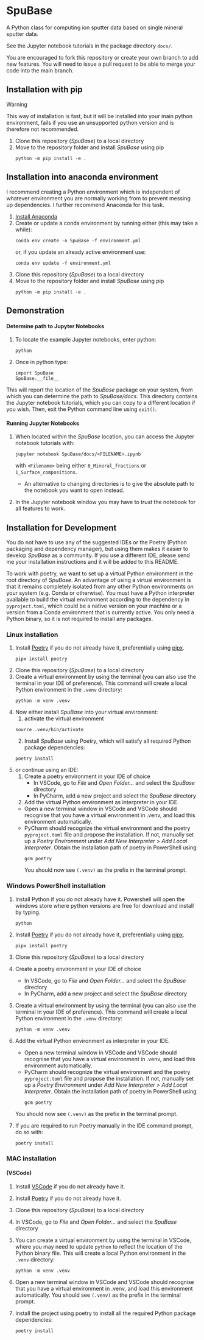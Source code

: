 # SpuBase

A Python class for computing ion sputter data based on single mineral sputter data.


See the Jupyter notebook tutorials in the package directory `docs/`.


You are encouraged to fork this repository or create your own branch to add new features. You will need to issue a pull request to be able to merge your code into the main branch.

## Installation with pip
> [!WARNING]
> This way of installation is fast, but it will be installed into your main python environment, fails if you use an unsupported python version and is therefore not recommended.

[//]: # (1. Install [Poetry]&#40;https://python-poetry.org&#41; if you do not already have it, preferentially using [pipx]&#40;https://pypa.github.io/pipx/installation/&#41;, or `pip install poetry` if you do not intend to use Poetry with a virtual environment.)

[//]: # (   ```)

[//]: # (   pipx install poetry)

[//]: # (   ```)
1. Clone this repository (*SpuBase*) to a local directory
2. Move to the repository folder and install *SpuBase* using pip 
   ```
   python -m pip install -e .
   ``` 
## Installation into anaconda environment
I recommend creating a Python environment which is independent of whatever environment you are normally working from to prevent messing up dependencies. I further recommend Anaconda for this task. 

[//]: # (1. Install [Poetry]&#40;https://python-poetry.org&#41; if you do not already have it, preferentially using [pipx]&#40;https://pypa.github.io/pipx/installation/&#41;.)

[//]: # (   ```)

[//]: # (   pipx install poetry)

[//]: # (   ```)
1. [Install Anaconda](https://docs.anaconda.com/free/anaconda/install/)
2. Create or update a conda environment by running either (this may take a while):
    ```
    conda env create -n SpuBase -f environment.yml  
    ```
    or, if you update an already active environment use:
    ```
    conda env update -f environment.yml
    ```
1. Clone this repository (*SpuBase*) to a local directory
3. Move to the repository folder and install *SpuBase* using pip 
   ```
   python -m pip install -e .
   ``` 

## Demonstration
#### Determine path to Jupyter Notebooks
1. To locate the example Jupyter notebooks, enter python:

    ```
    python
    ````
2. Once in python type: 

    ```
    import SpuBase
    SpuBase.__file__
    ```
This will report the location of the *SpuBase* package on your system, from which you can determine the path to *SpuBase/docs*. This directory contains the Jupyter notebook tutorials, which you can copy to a different location if you wish. Then, exit the Python command line using `exit()`.

#### Running Jupyter Notebooks
1. When located within the *SpuBase* location, you can access the Jupyter notebook tutorials with:
    ```
    jupyter notebook SpuBase/docs/<FILENAME>.ipynb
    ```
    with `<Filename>` being either `0_Mineral_fractions` or `1_Surface_compositions`.
    * An alternative to changing directories is to give the absolute path to the notebook you want to open instead.

4. In the Jupyter notebook window you may have to *trust* the notebook for all features to work.

## Installation for Development

You do not have to use any of the suggested IDEs or the Poetry (Python packaging and dependency manager), but using them makes it easier to develop *SpuBase* as a community. If you use a different IDE, please send me your installation instructions and it will be added to this README.

To work with poetry, we want to set up a virtual Python environment in the root directory of *SpuBase*. An advantage of using a virtual environment is that it remains completely isolated from any other Python environments on your system (e.g. Conda or otherwise). You must have a Python interpreter available to build the virtual environment according to the dependency in `pyproject.toml`, which could be a native version on your machine or a version from a Conda environment that is currently active. You only need a Python binary, so it is not required to install any packages.

### Linux installation 

1. Install [Poetry](https://python-poetry.org) if you do not already have it, preferentially using [pipx](https://pypa.github.io/pipx/installation/).
   ```
   pipx install poetry
   ```
1. Clone this repository (*SpuBase*) to a local directory
2. Create a virtual environment by using the terminal (you can also use the terminal in your IDE of preference). This command will create a local Python environment in the `.venv` directory:
    ```
    python -m venv .venv
    ```
4. Now either install *SpuBase* into your virtual environment:
   1. activate the virtual environment
   ```
   source .venv/bin/activate
   ```
   2. Install *SpuBase* using Poetry, which will satisfy all required Python package dependencies:
    ```
    poetry install
    ```
3. or continue using an IDE:
   1. Create a poetry environment in your IDE of choice
      - In VSCode, go to *File* and *Open Folder...* and select the *SpuBase* directory
      - In PyCharm, add a new project and select the *SpuBase* directory 
   3. Add the virtual Python environment as interpreter in your IDE.
     - Open a new terminal window in VSCode and VSCode should recognise that you have a virtual environment in .venv, and load this environment automatically. 
     - PyCharm should recognize the virtual environment and the poetry `pyproject.toml` file and propose the installation. If not, manually set up a _Poetry Environment_ under _Add New Interpreter > Add Local Interpreter_. Obtain the installation path of poetry in PowerShell using  
        ```
        gcm poetry
        ```
       You should now see `(.venv)` as the prefix in the terminal prompt.


### Windows PowerShell installation 
1. Install Python if you do not already have it. Powershell will open the windows store where python versions are free for download and install by typing.
	```
	python
	```
1. Install [Poetry](https://python-poetry.org) if you do not already have it, preferentially using [pipx](https://pypa.github.io/pipx/installation/).
   ```
   pipx install poetry
   ```
1. Clone this repository (*SpuBase*) to a local directory
1. Create a poetry environment in your IDE of choice
   - In VSCode, go to *File* and *Open Folder...* and select the *SpuBase* directory
   - In PyCharm, add a new project and select the *SpuBase* directory 
2. Create a virtual environment by using the terminal (you can also use the terminal in your IDE of preference). This command will create a local Python environment in the `.venv` directory:
    ```
    python -m venv .venv
    ```
3. Add the virtual Python environment as interpreter in your IDE.
   - Open a new terminal window in VSCode and VSCode should recognise that you have a virtual environment in .venv, and load this environment automatically. 
   - PyCharm should recognize the virtual environment and the poetry `pyproject.toml` file and propose the installation. If not, manually set up a _Poetry Environment_ under _Add New Interpreter > Add Local Interpreter_. Obtain the installation path of poetry in PowerShell using  
	  ```
	  gcm poetry
	  ```
   You should now see `(.venv)` as the prefix in the terminal prompt.

8. If you are required to run Poetry manually in the IDE command prompt, do so with:
    ```
    poetry install
    ```

### MAC installation
#### (VSCode)
1. Install [VSCode](https://code.visualstudio.com) if you do not already have it.
1. Install [Poetry](https://python-poetry.org) if you do not already have it.
1. Clone this repository (*SpuBase*) to a local directory
1. In VSCode, go to *File* and *Open Folder...* and select the *SpuBase* directory
1. You can create a virtual environment by using the terminal in VSCode, where you may need to update `python` to reflect the location of the Python binary file. This will create a local Python environment in the `.venv` directory:
	
    ```
    python -m venv .venv
    ```
1. Open a new terminal window in VSCode and VSCode should recognise that you have a virtual environment in .venv, and load this environment automatically. You should see `(.venv)` as the prefix in the terminal prompt.
1. Install the project using poetry to install all the required Python package dependencies:

    ```
    poetry install
    ```

[//]: # (To ensure that all developers are using the same settings for linting and formatting &#40;e.g., using pylint, black, isort, as installed as extensions in step 2&#41; there is a `settings.json` file in the `.vscode` directory. These settings will take precedence over your user settings for this project only.)

[//]: # (1. In VSCode you are recommended to install the following extensions:)

[//]: # (	- Black Formatter)

[//]: # (	- Code Spell Checker)

[//]: # ( 	- IntelliCode)

[//]: # (	- isort)

[//]: # (	- Jupyter)

[//]: # (	- Pylance)

[//]: # (	- Pylint)

[//]: # (	- Region Viewer)

[//]: # (	- Todo Tree)